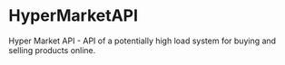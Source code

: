 # HyperMarketAPI

Hyper Market API - API of a potentially high load system for buying and selling products online.
